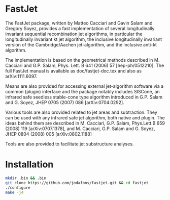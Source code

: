 # FastJet

The FastJet package, written by Matteo Cacciari and Gavin Salam and
Gregory Soyez, provides a fast implementation of several
longitudinally invariant sequential recombination jet algorithms, in
particular the longitudinally invariant kt jet algorithm, the
inclusive longitudinally invariant version of the Cambridge/Aachen
jet-algorithm, and the inclusive anti-kt algorithm.

The implementation is based on the geometrical methods described in
M. Cacciari and G.P. Salam, Phys. Lett. B 641 (2006) 57
[hep-ph/0512210]. The full FastJet manual is available as
doc/fastjet-doc.tex and also as arXiv:1111.6097.

Means are also provided for accessing external jet-algorithm software
via a common (plugin) interface and the package notably includes
SISCone, an infrared safe seedless stable-cone type algorithm introduced
in G.P. Salam and G. Soyez, JHEP 0705 (2007) 086 [arXiv:0704.0292].

Various tools are also provided related to jet areas and
subtraction. They can be used with any infrared safe jet algorithm,
both native and plugin. The ideas behind them are described in
M. Cacciari, G.P. Salam, Phys.Lett.B 659 (2008) 119 [arXiv:0707.1378], and
M. Cacciari, G.P. Salam and G. Soyez, JHEP 0804 (2008) 005 [arXiv:0802.1188]

Tools are also provided to facilitate jet substructure analyses.

# Installation


```bash
mkdir .bin && .bin
git clone https://github.com/jodafons/fastjet.git && cd fastjet
./configure
make -j4
```





